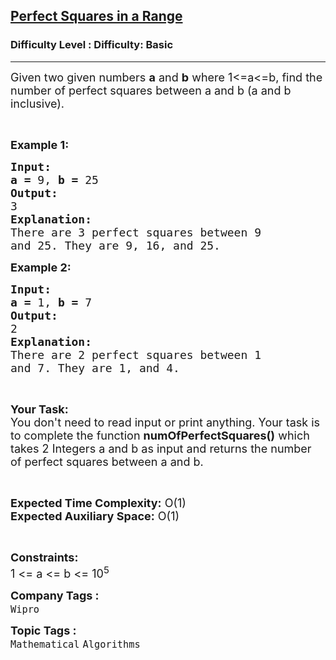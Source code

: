 <h2><a href="https://www.geeksforgeeks.org/problems/perfect-squares-in-a-range2253/1?itm_source=geeksforgeeks&itm_medium=article&itm_campaign=bottom_sticky_on_article">Perfect Squares in a Range</a></h2><h3>Difficulty Level : Difficulty: Basic</h3><hr><div class="problems_problem_content__Xm_eO"><p><span style="font-size:18px">Given two given numbers <strong>a</strong> and <strong>b</strong> where 1&lt;=a&lt;=b, find the number of perfect squares between a and b (a and b inclusive).</span></p>

<p>&nbsp;</p>

<p><span style="font-size:18px"><strong>Example 1:</strong></span></p>

<pre><span style="font-size:18px"><strong>Input:</strong></span>
<span style="font-size:18px"><strong>a = </strong>9, <strong>b = </strong>25</span>
<span style="font-size:18px"><strong>Output:</strong></span>
<span style="font-size:18px">3</span>
<span style="font-size:18px"><strong>Explanation:</strong></span>
<span style="font-size:18px">There are 3 perfect squares between 9
and 25. They are 9, 16, and 25.</span></pre>

<p><span style="font-size:18px"><strong>Example 2:</strong></span></p>

<pre><span style="font-size:18px"><strong>Input:</strong></span>
<span style="font-size:18px"><strong>a = </strong>1, <strong>b = </strong>7</span>
<span style="font-size:18px"><strong>Output:</strong></span>
<span style="font-size:18px">2</span>
<span style="font-size:18px"><strong>Explanation:</strong></span>
<span style="font-size:18px">There are 2 perfect squares between 1
and 7. They are 1, and 4.</span></pre>

<p>&nbsp;</p>

<p><span style="font-size:18px"><strong>Your Task:</strong><br>
You don't need to read input or print anything. Your task is to complete the function <strong>numOfPerfectSquares()</strong> which takes 2 Integers a and b as input and returns the number of perfect squares between a and b.</span></p>

<p>&nbsp;</p>

<p><span style="font-size:18px"><strong>Expected Time Complexity:</strong> O(1)<br>
<strong>Expected Auxiliary Space:</strong> O(1)</span></p>

<p>&nbsp;</p>

<p><span style="font-size:18px"><strong>Constraints:</strong></span><br>
<span style="font-size:18px">1 &lt;= a &lt;= b &lt;= 10<sup>5</sup></span></p>
</div><p><span style=font-size:18px><strong>Company Tags : </strong><br><code>Wipro</code>&nbsp;<br><p><span style=font-size:18px><strong>Topic Tags : </strong><br><code>Mathematical</code>&nbsp;<code>Algorithms</code>&nbsp;